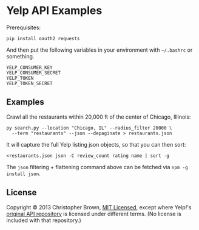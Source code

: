 # Yelp API Examples

Prerequisites:

    pip install oauth2 requests

And then put the following variables in your environment with `~/.bashrc` or something.

    YELP_CONSUMER_KEY
    YELP_CONSUMER_SECRET
    YELP_TOKEN
    YELP_TOKEN_SECRET

## Examples

Crawl all the restaurants within 20,000 ft of the center of Chicago, Illinois:

    py search.py --location "Chicago, IL" --radius_filter 20000 \
      --term "restaurants" --json --depaginate > restaurants.json

It will capture the full Yelp listing json objects, so that you can then sort:

    <restaurants.json json -C review_count rating name | sort -g

The `json` filtering + flattening command above can be fetched via `npm -g install json`.

## License

Copyright © 2013 Christopher Brown, [MIT Licensed](LICENSE),
except where Yelp!'s [original API repository](https://github.com/Yelp/yelp-api)
is licensed under different terms. (No license is included with that repository.)
